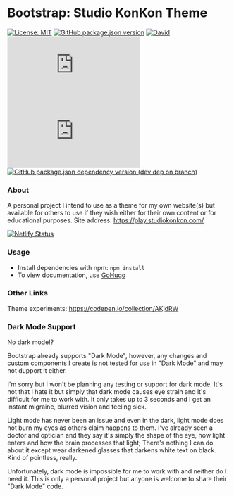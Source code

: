 # Bootstrap: Studio KonKon Theme

[![License: MIT](https://img.shields.io/github/license/StudioKonKon/bootstrap-konkon?style=flat-square)](https://opensource.org/licenses/MIT)
[![GitHub package.json version](https://img.shields.io/github/package-json/v/StudioKonKon/bootstrap-konkon?style=flat-square)](https://github.com/StudioKonKon/bootstrap-konkon)
[![David](https://img.shields.io/david/dev/StudioKonKon/bootstrap-konkon?style=flat-square)](https://github.com/StudioKonKon/bootstrap-konkon)
[![GitHub file size in bytes](https://img.shields.io/github/size/StudioKonKon/bootstrap-konkon/dist/css/studio-konkon.css?label=CSS&style=flat-square)](https://github.com/StudioKonKon/bootstrap-konkon)
[![GitHub file size in bytes](https://img.shields.io/github/size/StudioKonKon/bootstrap-konkon/dist/css/studio-konkon.min.css?label=CSS%20min%20size&style=flat-square)](https://github.com/StudioKonKon/bootstrap-konkon)
[![GitHub package.json dependency version (dev dep on branch)](https://img.shields.io/github/package-json/dependency-version/StudioKonKon/bootstrap-konkon/dev/bootstrap?label=Bootstrap&logo=bootstrap&logoColor=%23fff&style=flat-square)](https://github.com/twbs/bootstrap)

### About

A personal project I intend to use as a theme for my own website(s) but available for others to use if they wish either for their own content or for educational purposes. Site address: https://play.studiokonkon.com/

[![Netlify Status](https://api.netlify.com/api/v1/badges/a1dd7898-1c03-4aeb-aa6f-7524bc687ca4/deploy-status)](https://play.studiokonkon.com/)

### Usage
- Install dependencies with npm: `npm install`
- To view documentation, use [GoHugo](https://gohugo.io/)

### Other Links
Theme experiments: https://codepen.io/collection/AKjdRW

### Dark Mode Support

No dark mode!?

Bootstrap already supports "Dark Mode", however, any changes and custom components I create is not tested for use in "Dark Mode" and may not dupport it either.

I'm sorry but I won't be planning any testing or support for dark mode. It's not that I hate it but simply that dark mode causes eye strain and it's difficult for me to work with. It only takes up to 3 seconds and I get an instant migraine, blurred vision and feeling sick.

Light mode has never been an issue and even in the dark, light mode does not burn my eyes as others claim happens to them. I've already seen a doctor and optician and they say it's simply the shape of the eye, how light enters and how the brain processes that light; There's nothing I can do about it except wear darkened glasses that darkens white text on black. Kind of pointless, really.

Unfortunately, dark mode is impossible for me to work with and neither do I need it. This is only a personal project but anyone is welcome to share their "Dark Mode" code.
